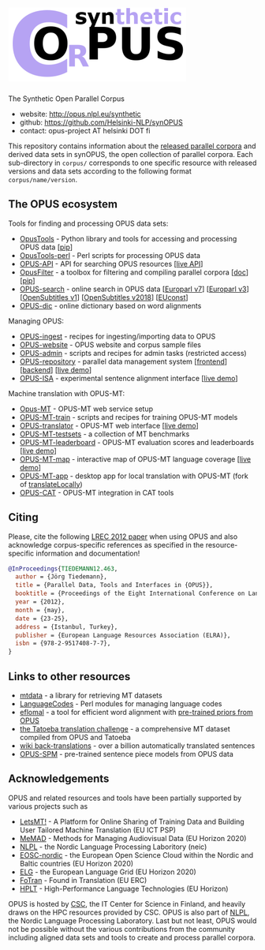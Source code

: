 # ![synOPUS](img/synopus_medium.png)

The Synthetic Open Parallel Corpus


* website: http://opus.nlpl.eu/synthetic
* github: https://github.com/Helsinki-NLP/synOPUS
* contact: opus-project AT helsinki DOT fi


This repository contains information about the [released parallel corpora](info/RELEASES.md) and derived data
sets in synOPUS, the open collection of parallel corpora. Each sub-directory in `corpus/`
corresponds to one specific resource with released versions and data sets
according to the following format `corpus/name/version`.


## The OPUS ecosystem

Tools for finding and processing OPUS data sets:

* [OpusTools](https://github.com/Helsinki-NLP/OpusTools) - Python library and tools for accessing and processing OPUS data [[pip](https://pypi.org/project/opustools/)]
* [OpusTools-perl](https://github.com/Helsinki-NLP/OpusTools-perl) - Perl scripts for processing OPUS data
* [OPUS-API](https://github.com/Helsinki-NLP/OPUS-API) - API for searching OPUS resources [[live API](https://opus.nlpl.eu/opusapi/)]
* [OpusFilter](https://github.com/Helsinki-NLP/OpusFilter) - a toolbox for filtering and compiling parallel corpora [[doc](https://helsinki-nlp.github.io/OpusFilter/)] [[pip](https://pypi.org/project/opusfilter/)]
* [OPUS-search](https://opus.nlpl.eu/bin/opuscqp.pl) - online search in OPUS data [[Europarl v7](https://opus.nlpl.eu/cwb/Europarl7/frames-cqp.html)] [[Europarl v3](https://opus.nlpl.eu/cwb/Europarl/frames-cqp.html)] [[OpenSubtitles v1](https://opus.nlpl.eu/cwb/OpenSubtitles/frames-cqp.html)] [[OpenSubtitles v2018](https://opus.nlpl.eu/cwb/OpenSubtitles2018/frames-cqp.html)] [[EUconst](https://opus.nlpl.eu/cwb/EUconst/frames-cqp.html)]
* [OPUS-dic](https://opus.nlpl.eu/lex.php) - online dictionary based on word alignments


Managing OPUS:

* [OPUS-ingest](https://github.com/Helsinki-NLP/OPUS-ingest) - recipes for ingesting/importing data to OPUS
* [OPUS-website](https://github.com/Helsinki-NLP/OPUS-website) - OPUS website and corpus sample files
* [OPUS-admin](https://github.com/Helsinki-NLP/OPUS-admin) - scripts and recipes for admin tasks (restricted access)
* [OPUS-repository](https://opus-repository.ling.helsinki.fi) - parallel data management system [[frontend](https://github.com/Helsinki-NLP/OPUS-interface)] [[backend](https://github.com/Helsinki-NLP/OPUS-repository)] [[live demo](https://opus-repository.ling.helsinki.fi)]
* [OPUS-ISA](https://github.com/Helsinki-NLP/OPUS-ISA) - experimental sentence alignment interface [[live demo](https://opus.nlpl.eu/isa/isa.php)]


Machine translation with OPUS-MT:

* [Opus-MT](https://github.com/Helsinki-NLP/Opus-MT) - OPUS-MT web service setup
* [OPUS-MT-train](https://github.com/Helsinki-NLP/OPUS-MT-train) - scripts and recipes for training OPUS-MT models
* [OPUS-translator](https://github.com/Helsinki-NLP/OPUS-translator) - OPUS-MT web interface [[live demo](https://translate.ling.helsinki.fi/)]
* [OPUS-MT-testsets](https://github.com/Helsinki-NLP/OPUS-MT-testsets) - a collection of MT benchmarks
* [OPUS-MT-leaderboard](https://github.com/Helsinki-NLP/OPUS-MT-leaderboard) - OPUS-MT evaluation scores and leaderboards [[live demo](https://opus.nlpl.eu/dashboard/)]
* [OPUS-MT-map](https://github.com/Helsinki-NLP/OPUS-MT-map) - interactive map of OPUS-MT language coverage [[live demo](https://opus.nlpl.eu/NMT-map/Tatoeba-all/src2trg/index.html)]
* [OPUS-MT-app](https://github.com/Helsinki-NLP/OPUS-MT-app) - desktop app for local translation with OPUS-MT (fork of [translateLocally](https://github.com/XapaJIaMnu/translateLocally))
* [OPUS-CAT](https://github.com/Helsinki-NLP/OPUS-CAT) - OPUS-MT integration in CAT tools




## Citing

Please, cite the following [LREC 2012 paper](https://aclanthology.org/L12-1246/) when using OPUS
and also acknowledge corpus-specific references as specified in the resource-specific information and documentation!

```bibtex
@InProceedings{TIEDEMANN12.463,
  author = {Jörg Tiedemann},
  title = {Parallel Data, Tools and Interfaces in {OPUS}},
  booktitle = {Proceedings of the Eight International Conference on Language Resources and Evaluation (LREC'12)},
  year = {2012},
  month = {may},
  date = {23-25},
  address = {Istanbul, Turkey},
  publisher = {European Language Resources Association (ELRA)},
  isbn = {978-2-9517408-7-7},
}
```


## Links to other resources

* [mtdata](https://github.com/thammegowda/mtdata) - a library for retrieving MT datasets
* [LanguageCodes](https://github.com/Helsinki-NLP/LanguageCodes) - Perl modules for managing language codes
* [eflomal](https://github.com/robertostling/eflomal) - a tool for efficient word alignment with [pre-trained priors from OPUS](https://opus.nlpl.eu/eflomal-priors.html)
* [the Tatoeba translation challenge](https://github.com/Helsinki-NLP/Tatoeba-Challenge) - a comprehensive MT dataset compiled from OPUS and Tatoeba
* [wiki back-translations](https://github.com/Helsinki-NLP/Tatoeba-Challenge/blob/master/data/Backtranslations.md) - over a billion automatically translated sentences
* [OPUS-SPM](https://github.com/Helsinki-NLP/OPUS-MT-train/blob/master/tatoeba/SentencePieceModels.md) - pre-trained sentence piece models from OPUS data



## Acknowledgements

OPUS and related resources and tools have been partially supported by various projects such as

* [LetsMT!](http://project.letsmt.eu/) - A Platform for Online Sharing
of Training Data and Building User Tailored Machine Translation (EU ICT PSP)
* [MeMAD](https://memad.eu/) - Methods for Managing Audiovisual Data (EU Horizon 2020)
* [NLPL](https://wiki.neic.no/wiki/Nordic_language_processing_laboratory) - the Nordic Language Processing Laboritory (neic)
* [EOSC-nordic](https://www.eosc-nordic.eu/) - the European Open Science Cloud within the Nordic and Baltic countries (EU Horizon 2020)
* [ELG](https://live.european-language-grid.eu/catalogue/project/2866) - the European Language Grid (EU Horizon 2020)
* [FoTran](https://www.helsinki.fi/en/researchgroups/natural-language-understanding) - Found in Translation (EU ERC)
* [HPLT](https://hplt-project.org/) - High-Performance Language Technologies (EU Horizon)

OPUS is hosted by [CSC](https://www.csc.fi), the IT Center for Science in Finland, and heavily draws on the HPC resources provided by CSC. OPUS is also part of [NLPL](http://wiki.nlpl.eu), the Nordic Language Processing Laboratory. Last but not least, OPUS would not be possible without the various contributions from the community including aligned data sets and tools to create and process parallel corpora.